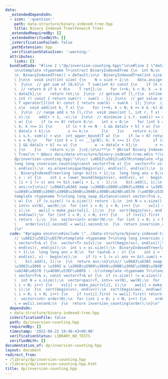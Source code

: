 ```yaml
---
data:
  _extendedDependsOn:
  - icon: ':question:'
    path: data-structure/binary-indexed-tree.hpp
    title: Binary Indexed Tree(Fenwick Tree)
  _extendedRequiredBy: []
  _extendedVerifiedWith: []
  _isVerificationFailed: false
  _pathExtension: hpp
  _verificationStatusIcon: ':warning:'
  attributes:
    links: []
  bundledCode: "#line 2 \"dp/inversion-counting.hpp\"\n\n#line 2 \"data-structure/binary-indexed-tree.hpp\"\
    \n\ntemplate <typename T>\nstruct BinaryIndexedTree {\n  int N;\n  vector<T> data;\n\
    \n  BinaryIndexedTree() = default;\n\n  BinaryIndexedTree(int size) { init(size);\
    \ }\n\n  void init(int size) {\n    N = size + 2;\n    data.assign(N + 1, {});\n\
    \  }\n\n  // get sum of [0,k]\n  T sum(int k) const {\n    if (k < 0) return T{};\
    \  // return 0 if k < 0\n    T ret{};\n    for (++k; k > 0; k -= k & -k) ret +=\
    \ data[k];\n    return ret;\n  }\n\n  // getsum of [l,r]\n  inline T sum(int l,\
    \ int r) const { return sum(r) - sum(l - 1); }\n\n  // get value of k\n  inline\
    \ T operator[](int k) const { return sum(k) - sum(k - 1); }\n\n  // data[k] +=\
    \ x\n  void add(int k, T x) {\n    for (++k; k < N; k += k & -k) data[k] += x;\n\
    \  }\n\n  // range add x to [l,r]\n  void imos(int l, int r, T x) {\n    add(l,\
    \ x);\n    add(r + 1, -x);\n  }\n\n  // minimize i s.t. sum(i) >= w\n  int lower_bound(T\
    \ w) {\n    if (w <= 0) return 0;\n    int x = 0;\n    for (int k = 1 << __lg(N);\
    \ k; k >>= 1) {\n      if (x + k <= N - 1 && data[x + k] < w) {\n        w -=\
    \ data[x + k];\n        x += k;\n      }\n    }\n    return x;\n  }\n\n  // minimize\
    \ i s.t. sum(i) > w\n  int upper_bound(T w) {\n    if (w < 0) return 0;\n    int\
    \ x = 0;\n    for (int k = 1 << __lg(N); k; k >>= 1) {\n      if (x + k <= N -\
    \ 1 && data[x + k] <= w) {\n        w -= data[x + k];\n        x += k;\n     \
    \ }\n    }\n    return x;\n  }\n};\n\n/**\n * @brief Binary Indexed Tree(Fenwick\
    \ Tree)\n * @docs docs/data-structure/binary-indexed-tree.md\n */\n#line 4 \"\
    dp/inversion-counting.hpp\"\n\n// \u8EE2\u5012\u6570\ntemplate <typename T>\n\
    long long inversion_counting(const vector<T>& v) {\n  vector<T> xs{v};\n  sort(begin(xs),\
    \ end(xs));\n  xs.erase(unique(begin(xs), end(xs)), end(xs));\n  int s = xs.size();\n\
    \  BinaryIndexedTree<long long> bit(s + 1);\n  long long ans = 0;\n  for (auto&\
    \ x : v) {\n    int i = lower_bound(begin(xs), end(xs), x) - begin(xs);\n    if\
    \ (i + 1 != s) ans += bit.sum(i + 1, s - 1);\n    bit.add(i, 1);\n  }\n  return\
    \ ans;\n}\n\n// \u96A3\u63A5 swap \u306B\u3088\u3063\u3066 v \u3092 w \u306B\u5909\
    \u3048\u308B\u306E\u306B\u304B\u304B\u308B\u624B\u6570 (\u4E0D\u53EF\u80FD : -1)\n\
    template <typename T>\nlong long swap_distance(const vector<T>& v, const vector<T>&\
    \ w) {\n  if (v.size() != w.size()) return -1;\n  int N = v.size();\n  vector<pair<T,\
    \ int>> vv(N), ww(N);\n  for (int i = 0; i < N; i++) {\n    vv[i] = make_pair(v[i],\
    \ i);\n    ww[i] = make_pair(w[i], i);\n  }\n  sort(begin(vv), end(vv));\n  sort(begin(ww),\
    \ end(ww));\n  for (int i = 0; i < N; i++) {\n    if (vv[i].first != ww[i].first)\
    \ return -1;\n  }\n  vector<int> order(N);\n  for (int i = 0; i < N; i++) {\n\
    \    order[vv[i].second] = ww[i].second;\n  }\n  return inversion_counting(order);\n\
    }\n"
  code: "#pragma once\n\n#include \"../data-structure/binary-indexed-tree.hpp\"\n\n\
    // \u8EE2\u5012\u6570\ntemplate <typename T>\nlong long inversion_counting(const\
    \ vector<T>& v) {\n  vector<T> xs{v};\n  sort(begin(xs), end(xs));\n  xs.erase(unique(begin(xs),\
    \ end(xs)), end(xs));\n  int s = xs.size();\n  BinaryIndexedTree<long long> bit(s\
    \ + 1);\n  long long ans = 0;\n  for (auto& x : v) {\n    int i = lower_bound(begin(xs),\
    \ end(xs), x) - begin(xs);\n    if (i + 1 != s) ans += bit.sum(i + 1, s - 1);\n\
    \    bit.add(i, 1);\n  }\n  return ans;\n}\n\n// \u96A3\u63A5 swap \u306B\u3088\
    \u3063\u3066 v \u3092 w \u306B\u5909\u3048\u308B\u306E\u306B\u304B\u304B\u308B\
    \u624B\u6570 (\u4E0D\u53EF\u80FD : -1)\ntemplate <typename T>\nlong long swap_distance(const\
    \ vector<T>& v, const vector<T>& w) {\n  if (v.size() != w.size()) return -1;\n\
    \  int N = v.size();\n  vector<pair<T, int>> vv(N), ww(N);\n  for (int i = 0;\
    \ i < N; i++) {\n    vv[i] = make_pair(v[i], i);\n    ww[i] = make_pair(w[i],\
    \ i);\n  }\n  sort(begin(vv), end(vv));\n  sort(begin(ww), end(ww));\n  for (int\
    \ i = 0; i < N; i++) {\n    if (vv[i].first != ww[i].first) return -1;\n  }\n\
    \  vector<int> order(N);\n  for (int i = 0; i < N; i++) {\n    order[vv[i].second]\
    \ = ww[i].second;\n  }\n  return inversion_counting(order);\n}\n"
  dependsOn:
  - data-structure/binary-indexed-tree.hpp
  isVerificationFile: false
  path: dp/inversion-counting.hpp
  requiredBy: []
  timestamp: '2022-08-22 19:46:43+09:00'
  verificationStatus: LIBRARY_NO_TESTS
  verifiedWith: []
documentation_of: dp/inversion-counting.hpp
layout: document
redirect_from:
- /library/dp/inversion-counting.hpp
- /library/dp/inversion-counting.hpp.html
title: dp/inversion-counting.hpp
---
```

